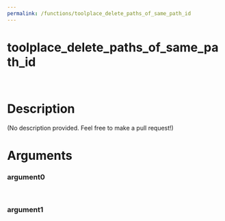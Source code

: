 ```yaml
---
permalink: /functions/toolplace_delete_paths_of_same_path_id
---
```

# toolplace_delete_paths_of_same_path_id  
&nbsp;  
# Description  
(No description provided. Feel free to make a pull request!) 
&nbsp;  
# Arguments
### argument0

&nbsp;    
### argument1

&nbsp;    


